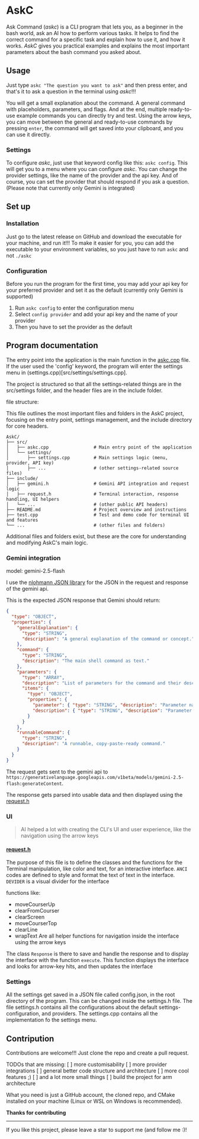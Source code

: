 # AskC

Ask Command (*askc*) is a CLI program that lets you, as a beginner in the bash world, ask an AI how to perform various tasks. It helps to find the correct command for a specific task and explain how to use it, and how it works. *AskC* gives you practical examples and explains the most important parameters about the bash command you asked about.

## Usage

Just type `askc "The question you want to ask"` and then press enter, and that's it to ask a question in the terminal using *askc*!!!

You will get a small explanation about the command. A general command with placeholders, parameters, and flags. And at the end, multiple ready-to-use example commands you can directly try and test. Using the arrow keys, you can move between the general and ready-to-use commands by pressing `enter`, the command will get saved into your clipboard, and you can use it directly.

### Settings

To configure *askc*, just use that keyword config like this: `askc config`. This will get you to a menu where you can configure *askc*. You can change the provider settings, like the name of the provider and the api key. And of course, you can set the provider that should respond if you ask a question. (Please note that currently only Gemini is integrated)

## Set up

### Installation

Just go to the latest release on GitHub and download the executable for your machine, and run it!!!
To make it easier for you, you can add the executable to your environment variables, so you just have to run `askc` and not `./askc`

### Configuration

Before you run the program for the first time, you may add your api key for your preferred provider and set it as the default (currently only Gemini is supported)

1. Run `askc config` to enter the configuration menu
2. Select `config provider` and add your api key and the name of your provider
3. Then you have to set the provider as the default

## Program documentation

The entry point into the application is the main function in the [askc.cpp](src/askc.cpp) file. If the user used the 'config' keyword, the program will enter the settings menu in (settings.cpp)[src/settings/settings.cpp].

The project is structured so that all the settings-related things are in the src/settings folder, and the header files are in the include folder.

file structure:

This file outlines the most important files and folders in the AskC project, focusing on the entry point, settings management, and the include directory for core headers.
``` (ai generated)
AskC/
├── src/
│   ├── askc.cpp                 # Main entry point of the application
│   └── settings/
│       ├── settings.cpp         # Main settings logic (menu, provider, API key)
│       ├── ...                  # (other settings-related source files)
├── include/
│   ├── gemini.h                 # Gemini API integration and request logic
│   ├── request.h                # Terminal interaction, response handling, UI helpers
│   └── ...                      # (other public API headers)
├── README.md                    # Project overview and instructions
├── test.cpp                     # Test and demo code for terminal UI and features
└── ...                          # (other files and folders)
```
Additional files and folders exist, but these are the core for understanding and modifying AskC's main logic.

### Gemini integration

model: gemini-2.5-flash

I use the [nlohmann JSON library](https://github.com/nlohmann/json) for the JSON in the request and response of the gemini api.

This is the expected JSON response that Gemini should return:

``` JSON
{
  "type": "OBJECT",
  "properties": {
    "generalExplanation": {
      "type": "STRING",
      "description": "A general explanation of the command or concept."
    },
    "command": {
      "type": "STRING",
      "description": "The main shell command as text."
    },
    "parameters": {
      "type": "ARRAY",
      "description": "List of parameters for the command and their descriptions.",
      "items": {
        "type": "OBJECT",
        "properties": {
          "parameter": { "type": "STRING", "description": "Parameter name." },
          "description": { "type": "STRING", "description": "Parameter description." }
        }
      }
    },
    "runnableCommand": {
      "type": "STRING",
      "description": "A runnable, copy-paste-ready command."
    }
  }
}
```

The request gets sent to the gemini api to `https://generativelanguage.googleapis.com/v1beta/models/gemini-2.5-flash:generateContent`.

The response gets parsed into usable data and then displayed using the [request.h](include/request.h)

### UI  
> AI helped a lot with creating the CLI's UI and user experience, like the navigation using the arrow keys

#### **[request.h](include/request.h)**

The purpose of this file is to define the classes and the functions for the Terminal manipulation, like color and text, for an interactive interface.
`ANCI` codes are defined to style and format the text of text in the interface.
`DEVIDER` is a visual divider for the interface

functions like:
- moveCourserUp
- clearFromCourser
- clearScreen
- moveCourserTop
- clearLine
- wrapText
Are all helper functions for navigation inside the interface using the arrow keys

The class `Response` is there to save and handle the response and to display the interface with the function `execute`. This function displays the interface and looks for arrow-key hits, and then updates the interface

### Settings

All the settings get saved in a JSON file called config.json, in the root directory of the program. This can be changed inside the settings.h file.
The file settings.h contains all the configurations about the default settings-configuration, and providers. The settings.cpp contains all the implementation fo the settings menu.

## Contripution

Contributions are welcome!!! Just clone the repo and create a pull request.

TODOs that are missing:
[ ] more customisability
[ ] more provider integrations
[ ] general better code structure and architecture
[ ] more cool features ;)
[ ] and a lot more small things
[ ] build the project for arm architecture

What you need is just a GitHub account, the cloned repo, and CMake installed on your machine (Linux or WSL on Windows is recommended).

**Thanks for contributing**

---

If you like this project, please leave a star to support me (and follow me :)!
